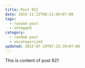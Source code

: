 ```yaml
---
title: Post 921
date: 2015-11-22T00:21:05+07:00
tags:
  - random post
  - untagged
category:
  - random post
  - uncategorized
updated: 2015-07-19T07:23:39+07:00
---
```

This is content of post 921